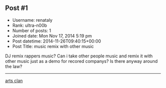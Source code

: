 ## Post #1
- Username: renataly
- Rank: ultra-n00b
- Number of posts: 1
- Joined date: Mon Nov 17, 2014 5:19 pm
- Post datetime: 2014-11-26T09:40:15+00:00
- Post Title: music remix with other music

DJ remix rappers music? Can i take other people music and remix it with other music just as a demo for recored companys? Is there anyway around the law?
________________
[arts clan](http://www.artsclan.com)

